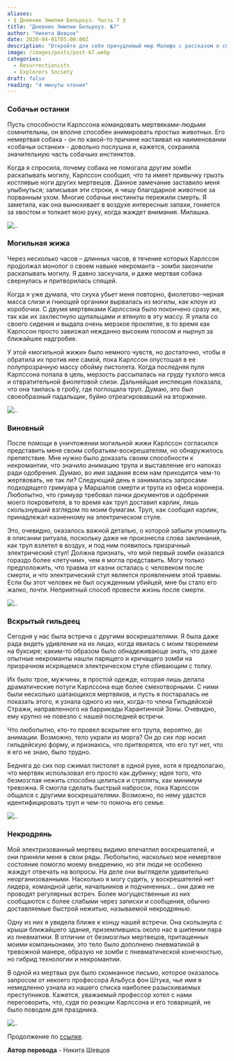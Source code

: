 ```yaml
---
aliases: 
- ⟪ Дневник Эмилии Бельроуз. Часть 7 ⟫
title: "Дневник Эмилии Бельроуз. №7"
author: "Никита Шевцов"
date: 2020-04-01T05:00:00Z
description: "Откройте для себя причудливый мир Малифо с рассказом о способности некроманта управлять нежитью, включая удивительно послушную собаку-нежить, и шокирующей встречей со слизистой разлагающейся массой, от которой наш рассказчик пошатнется. | мистический рассказ"
image: /images/posts/post-67.webp
categories: 
  - Resurrectionists
  - Explorers Society
draft: false
reading: "4 минуты чтения"
---
```


### Собачьи останки

Пусть способности Карлссона командовать мертвяками-людьми сомнительны, он вполне способен анимировать простых животных. Его немертвая собака - он по какой-то причине настаивал на наименовании «собачьи останки» - довольно послушна и, кажется, сохранила значительную часть собачьих инстинктов.

Когда я спросила, почему собака не помогала другим зомби раскапывать могилу, Карлссон сообщил, что та имеет привычку грызть костлявые ноги других мертвецов. Данное замечание заставило меня улыбнуться; записывая эти строки, я чешу благодарное животное за порванным ухом. Многие собачьи инстинкты пережили смерть. Я заметила, как она вынюхивает в воздухе интересные запахи, гоняется за хвостом и толкает мою руку, когда жаждет внимания. Милашка.

![..](/images/posts/post-61_img1.webp)


### Могильная жижа

Через несколько часов – длинных часов, в течение которых Карлссон продолжал монолог о своем навыке некроманта – зомби закончили раскапывать могилу. Я давно заскучала, и даже мертвая собака свернулась и притворилась спящей.

Когда я уже думала, что скука убьет меня повторно, фиолетово-черная масса слизи и гниющей органики вырвалась из могилы, как клоун из коробочки. С двумя мертвяками Карлссона было покончено сразу же, так как их захлестнуло щупальцами и втянуло в эту массу. Я упала со своего сидения и выдала очень мерзкое проклятие, в то время как Карлссон просто завизжал нежданно высоким голосом и нырнул за ближайшее надгробие.

У этой «могильной жижи» было немного чувств, но достаточно, чтобы я обратила их против нее самой, пока Карлссон опустошал в ее полупрозрачную массу обойму пистолета. Когда последняя пуля Карлссона попала в цель, мерзость рассыпалась на груду тухлого мяса и отвратительной фиолетовой слизи. Дальнейшая инспекция показала, что она таилась в гробу, где поглощала труп. Думаю, это был своеобразный падальщик, буйно отреагировавший на вторжение.

![..](/images/posts/post-61_img2.webp)


### Виновный

После помощи в уничтожении могильной жижи Карлссон согласился представить меня своим собратьям-воскрешателям, но обнаружилось препятствие. Мне нужно было доказать своим способности к некромантии, что значило анимацию трупа и выставление его напоказ ради одобрения. Думаю, во имя задания всем нам приходится чем-то жертвовать, не так ли? Следующий день я занималась запросами подходящего гримуара у Маршалов смерти и трупа из офиса коронера. Любопытно, что гримуар требовал пачки документов и одобрения моего покровителя, в то время как труп доставил карлик, лишь скользнувший взглядом по моим бумагам. Труп, как сообщил карлик, принадлежал казненному на электрическом стуле.

Это, очевидно, оказалось важной деталью, о которой забыли упомянуть в описании ритуала, поскольку даже не произнесла слова заклинания, как труп взлетел в воздух, и под ним появилось призрачный электрический стул! Должна признать, что мой первый зомби оказался гораздо более «летучим», чем я могла представить. Могу только предположить, что травма от казни осталась с человеком после смерти, и что электрический стул является проявлением этой травмы. Если бы этот человек не был осужденным убийцей, мне бы стало его жалко, почти. Неприятный способ провести жизнь после смерти.

![..](/images/posts/post-61_img3.webp)


### Вскрытый гильдеец

Сегодня у нас была встреча с другими воскрешателями. Я была даже рада видеть удивление на их лицах, когда явилась с моим творением на буксире; каким-то образом было обнадеживающе знать, что даже опытные некроманты нашли парящего и кричащего зомби на призрачном искрящемся электрическом стуле сбивающим с толку.

Их было трое, мужчины, в простой одежде, которая лишь делала драматические потуги Карлссона еще более смехотворными. С ними были несколько шатающихся мертвяков, и пусть я постаралась не показать этого, я узнала одного из них, когда-то члена Гильдейской Стражи, направленного на баррикады Карантинной Зоны. Очевидно, ему крупно не повезло с нашей последней встречи.

Что любопытно, кто-то провел вскрытие его трупа, вероятно, до анимации. Возможно, тело украли из морга? Он до сих пор носил гильдейскую форму, и признаюсь, что притворятся, что его тут нет, что я его не знаю, было трудно.

Бедняга до сих пор сжимал пистолет в одной руке, хотя я предполагаю, что мертвяк использовал его просто как дубинку; идея того, что безмозглая нежить способна целиться и стрелять, как минимум тревожна. Я смогла сделать быстрый набросок, пока Карлссон общался с другими воскрешателями. Возможно, по нему удастся идентифицировать труп и чем-то помочь его семье.

![..](/images/posts/post-61_img4.webp)


### Некродрянь

Мой электризованный мертвец видимо впечатлил воскрешателей, и они приняли меня в свои ряды. Любопытно, насколько мое немертвое состояние помогло моему внедрению, но эти люди не особенно жаждут отвечать на вопросы. На деле они выглядели удивительно неорганизованными. Насколько я могу судить, у воскрешателей нет лидера, командной цепи, начальников и подчиненных… они даже не проводят регулярных встреч. Более могущественные из них сообщаются с более слабыми через записки и сообщения, обычно доставляемые быстрой нежитью, называемой некродрянью.

Одну из них я увидела ближе к концу нашей встречи. Она скользнула с крыши ближайшего здания, приземлившись около нас в шипении пара из пневматики. В отличии от безмозглых мертвецов, притащенных моими компаньонами, это тело было дополнено пневматикой в тревожной манере, образую не зомби с пневматической конечностью, но гибрид технологии и некромантии.

В одной из мертвых рук было скомканное письмо, которое оказалось запросом от некоего профессора Альбуса фон Штука, чье имя я немедленно узнала из нашего списка наиболее разыскиваемых преступников. Кажется, уважаемый профессор хотел с нами переговорить, что, судя по реакции Карлссона и его товарищей, не было поводом для праздника.

![..](/images/posts/post-61_img5.webp)


Продолжение по [ссылке](http://malifaux.vercel.app/posts/post-62).


**Автор перевода** - Никита Шевцов

